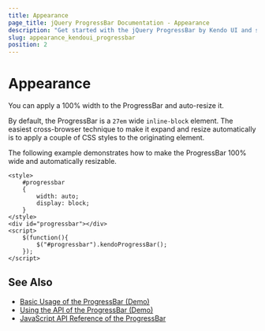 ```yaml
---
title: Appearance
page_title: jQuery ProgressBar Documentation - Appearance
description: "Get started with the jQuery ProgressBar by Kendo UI and set its size and auto-resize the widget."
slug: appearance_kendoui_progressbar
position: 2
---
```


# Appearance

You can apply a 100% width to the ProgressBar and auto-resize it.

By default, the ProgressBar is a `27em` wide `inline-block` element. The easiest cross-browser technique to make it expand and resize automatically is to apply a couple of CSS styles to the originating element.

The following example demonstrates how to make the ProgressBar 100% wide and automatically resizable.

    <style>
	    #progressbar
	    {
	        width: auto;
	        display: block;
	    }
    </style>
    <div id="progressbar"></div>
    <script>
	    $(function(){
	        $("#progressbar").kendoProgressBar();
	    });
    </script>

## See Also

* [Basic Usage of the ProgressBar (Demo)](https://demos.telerik.com/kendo-ui/progressbar/index)
* [Using the API of the ProgressBar (Demo)](https://demos.telerik.com/kendo-ui/progressbar/api)
* [JavaScript API Reference of the ProgressBar](/api/javascript/ui/progressbar)
